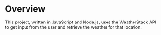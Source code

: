 # Overview
This project, written in JavaScript and Node.js, uses the WeatherStack API to get input from the user and retrieve the weather for that location.
